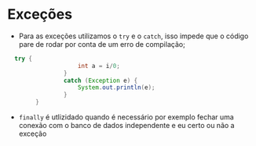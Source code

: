 # Exceções
- Para as exceções utilizamos o `try` e o `catch`, isso impede que o código pare de rodar por conta de um erro de compilação; 
```java
  try {
	            	int a = i/0;
	            }
	            catch (Exception e) {
	            	System.out.println(e);
	            }
        }
```

- `finally` é utlizidado quando é necessário por exemplo fechar uma conexão com o banco de dados independente e eu certo ou não a exceção